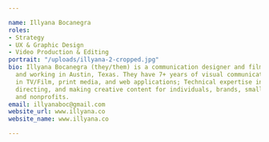 ```yaml
---

name: Illyana Bocanegra
roles:
- Strategy
- UX & Graphic Design
- Video Production & Editing
portrait: "/uploads/illyana-2-cropped.jpg"
bio: Illyana Bocanegra (they/them) is a communication designer and filmmaker living
  and working in Austin, Texas. They have 7+ years of visual communication design
  in TV/Film, print media, and web applications; Technical expertise in producing,
  directing, and making creative content for individuals, brands, small businesses,
  and nonprofits.
email: illyanaboc@gmail.com
website_url: www.illyana.co
website_name: www.illyana.co

---
```

